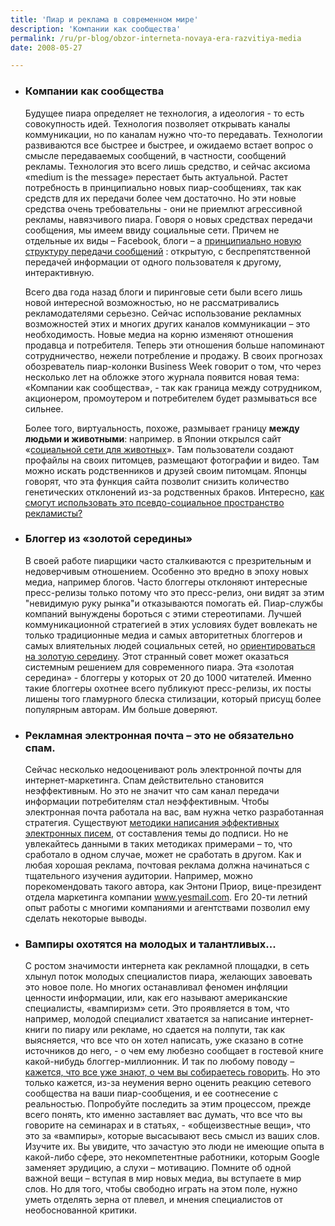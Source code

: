 ```yaml
---
title: 'Пиар и реклама в современном мире'
description: 'Компании как сообщества'
permalink: /ru/pr-blog/obzor-interneta-novaya-era-razvitiya-media
date: 2008-05-27

---
```


<ul>
<li> <h3>Компании как сообщества</h3>

Будущее пиара определяет не технология, а идеология - то есть совокупность идей. Технология позволяет открывать каналы коммуникации, но по каналам нужно что-то передавать. Технологии развиваются все быстрее и быстрее, и ожидаемо встает вопрос о смысле передаваемых сообщений, в частности, сообщений рекламы. Технология это всего лишь средство, и сейчас аксиома «medium is the message» перестает быть актуальной. Растет потребность в принципиально новых пиар-сообщениях, так как средств для их передачи более чем достаточно. Но эти новые средства очень требовательны - они не приемлют агрессивной рекламы, навязчивого пиара. Говоря о новых средствах передачи сообщения, мы имеем ввиду  социальные сети. Причем не отдельные их виды – Facebook, блоги – а <a href="http://jameswarren.wordpress.com/2008/05/25/companies-as-communities/">принципиально новую структуру передачи сообщений</a> : открытую, с беспрепятственной передачей информации от одного пользователя к другому, интерактивную.

Всего два года назад блоги и пиринговые сети были всего лишь новой интересной возможностью, но не рассматривались рекламодателями серьезно. Сейчас использование рекламных возможностей этих и многих других каналов коммуникации – это необходимость. Новые медиа на корню изменяют отношения продавца и потребителя. Теперь эти отношения больше напоминают сотрудничество, нежели потребление и продажу. В своих прогнозах обозреватель пиар-колонки Business Week говорит о том, что через несколько лет на обложке этого журнала появится новая тема: «Компании как сообщества»,  - так как граница между сотрудником, акционером, промоутером и потребителем будет размываться все сильнее.

Более того, виртуальность, похоже, размывает границу <strong>между людьми и животными</strong>: например. в Японии открылся сайт «<a href="http://pedi.jp" target="_blank" rel="noopener noreferrer">социальной сети для животных</a>». Там пользователи создают профайлы на своих питомцев, размещают фотографии и видео. Там можно искать родственников и друзей своим питомцам. Японцы говорят, что эта функция сайта позволит снизить количество генетических отклонений из-за родственных браков. Интересно, <a href="http://in.reuters.com/article/lifestyleMolt/idINT25223020080526?pageNumber=1&amp;virtualBrandChannel=0">как смогут использовать это псевдо-социальное пространство рекламисты?</a></li>
<li><h3>Блоггер из «золотой середины»</h3>

В своей работе пиарщики часто сталкиваются с презрительным и недоверчивым отношением. Особенно это вредно в эпоху новых медиа, например блогов. Часто блоггеры отклоняют интересные пресс-релизы только потому что это пресс-релиз, они видят за этим "невидимую руку рынка"и отказываются помогать ей. Пиар-службы компаний вынуждены бороться с этими стереотипами. Лучшей коммуникационной стратегией в этих условиях будет вовлекать не только традиционные медиа и самых авторитетных блоггеров и самых влиятельных людей социальных сетей, но <a href="http://feedonomics.grazr.com/index.php/archives/472">ориентироваться на золотую середину</a>. Этот странный совет может оказаться системным решением для современного пиара. Эта «золотая середина» - блоггеры у которых от 20 до 1000 читателей. Именно такие блоггеры охотнее всего публикуют пресс-релизы, их посты лишены того гламурного блеска стилизации, который присущ более популярным авторам. Им больше доверяют.</li>
<li><h3>Рекламная электронная почта – это не обязательно спам.</h3>

Сейчас несколько недооценивают роль электронной почты для интернет-маркетинга. Спам действительно становится неэффективным. Но это не значит что сам канал передачи информации потребителям стал неэффективным. Чтобы электронная почта работала на вас, вам нужна четко разработанная стратегия. Существуют <a href="http://makelarz.blogspot.com/2008/05/email-marketing-using-email-to-reach.html">методики написания эффективных электронных писем,</a> от составления темы до подписи. Но не увлекайтесь данными в таких методиках примерами – то, что сработало в одном случае, может не сработать в другом. Как и любая хорошая реклама, почтовая реклама должна начинаться с тщательного изучения аудитории. Например, можно порекомендовать такого автора, как Энтони Приор, вице-президент отдела маркетинга компании www.yesmail.com. Его 20-ти летний опыт работы с многими компаниями и агентствами позволил ему сделать некоторые выводы. </li>
<li><h3>Вампиры охотятся на молодых и талантливых...</h3>

С ростом значимости интернета как  рекламной площадки, в сеть хлынул поток молодых специалистов пиара, желающих завоевать это новое поле. Но многих останавливал феномен инфляции ценности информации, или, как его называют американские специалисты, «вампиризм» сети. Это проявляется в том, что например, молодой специалист хватается за написание интернет-книги по пиару или рекламе, но сдается на полпути, так как выясняется, что все что он хотел написать, уже сказано в сотне источников до него, - о чем ему любезно сообщает в гостевой книге какой-нибудь блоггер-миллионник. И так по любому поводу – <a href="http://businessstrategy-vasrue.blogspot.com/2008/05/beware-internet-marketing-value.html">кажется, что все уже знают, о чем вы собираетесь говорить</a>.  Но это только кажется, из-за неумения верно оценить реакцию сетевого сообщества на ваши пиар-сообщения, и ее соотнесение с реальностью. Попробуйте последить за этим процессом, прежде всего понять, кто именно заставляет вас думать, что все что вы говорите на семинарах и в статьях, - «общеизвестные вещи», что это за «вампиры», которые высасывают весь смысл из ваших слов. Изучите их. Вы увидите, что зачастую это люди не имеющие опыта в какой-либо сфере, это некомпетентные работники, которым Google заменяет эрудицию, а слухи – мотивацию. Помните об одной важной вещи – вступая в мир новых медиа, вы вступаете в мир слов. Но для того, чтобы свободно играть на этом поле, нужно уметь отделять зерна от плевел, и мнения специалистов от необоснованной критики. </li>
</ul>


